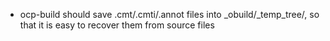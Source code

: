 - ocp-build should save .cmt/.cmti/.annot files into _obuild/_temp_tree/,
   so that it is easy to recover them from source files 
